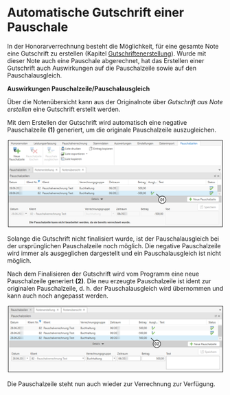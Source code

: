 # Automatische Gutschrift einer Pauschale

In der Honorarverrechnung besteht die Möglichkeit, für eine gesamte Note
eine Gutschrift zu erstellen (Kapitel [Gutschriftenerstellung](../Gutschriftenerstellung.md)). Wurde mit dieser Note auch eine Pauschale
abgerechnet, hat das Erstellen einer Gutschrift auch Auswirkungen auf
die Pauschalzeile sowie auf den Pauschalausgleich.

**Auswirkungen Pauschalzeile/Pauschalausgleich**

Über die Notenübersicht kann aus der Originalnote über *Gutschrift aus
Note erstellen* eine Gutschrift erstellt werden.

Mit dem Erstellen der Gutschrift wird automatisch eine negative
Pauschalzeile **(1)** generiert, um die originale Pauschalzeile
auszugleichen.

![](<img/image299.png>)

Solange die Gutschrift nicht finalisiert wurde, ist der
Pauschalausgleich bei der ursprünglichen Pauschalzeile noch möglich. Die
negative Pauschalzeile wird immer als ausgeglichen dargestellt und ein
Pauschalausgleich ist nicht möglich.

Nach dem Finalisieren der Gutschrift wird vom Programm eine neue
Pauschalzeile generiert **(2)**. Die neu erzeugte Pauschalzeile ist
ident zur originalen Pauschalzeile, d. h. der Pauschalausgleich wird
übernommen und kann auch noch angepasst werden.

![](<img/image300.png>)

Die Pauschalzeile steht nun auch wieder zur Verrechnung zur Verfügung.
